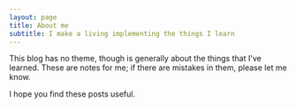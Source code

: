 ```yaml
---
layout: page
title: About me
subtitle: I make a living implementing the things I learn 
---
```


This blog has no theme, though is generally about the things that I've learned. These are notes for me; if there are mistakes in them, please let me know. 

I hope you find these posts useful. 



